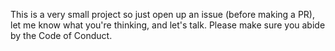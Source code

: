 This is a very small project so just open up an issue (before making a PR), let me know what you're thinking, and let's talk. Please make sure you abide by the Code of Conduct.